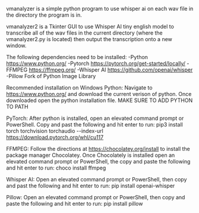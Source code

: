 vmanalyzer is a simple python program to use whisper ai on each wav file in the directory the program is in.

vmanalyzer2 is a Tkinter GUI to use Whisper AI tiny english model to transcribe all of the wav files in the current directory (where the vmanalyzer2.py is located)
then output the transcription onto a new window.

The following dependencies need to be installed:
-Python https://www.python.org/
-Pytorch https://pytorch.org/get-started/locally/
-FFMPEG https://ffmpeg.org/
-Whisper AI https://github.com/openai/whisper
-Pillow Fork of Python Image Library

Recommended installation on Windows
Python:
Navigate to https://www.python.org/ and download the current verison of python. Once downloaded open the python installation file.
MAKE SURE TO ADD PYTHON TO PATH

PyTorch:
After python is installed, open an elevated command prompt or PowerShell. Copy and past the following and hit enter to run:
pip3 install torch torchvision torchaudio --index-url https://download.pytorch.org/whl/cu117

FFMPEG:
Follow the directions at https://chocolatey.org/install to install the package manager Chocolatey.
Once Chocolately is installed open an elevated command prompt or PowerShell, the copy and paste the following and hit enter to run:
choco install ffmpeg

Whisper AI:
Open an elevated command prompt or PowerShell, then copy and past the following and hit enter to run:
pip install openai-whisper

Pillow:
Open an elevated command prompt or PowerShell, then copy and paste the following and hit enter to run:
pip install pillow

